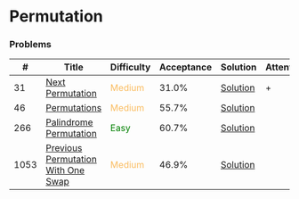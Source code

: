 Permutation
===

### Problems
| #   | Title    |   Difficulty | Acceptance |Solution  | Attention |
| --- | --- | --- | --- | --- | --- |
|31 |[Next Permutation](https://leetcode.com/problems/next-permutation/) | <span style="color:#FABC60">Medium</span> | 31.0% |[Solution](../problems/31.md) | + | 
|46 | [Permutations](https://leetcode.com/problems/permutations/) | <span style="color:#FABC60">Medium</span> | 55.7% |[Solution](../problems/46.md)
|266 | [Palindrome Permutation](https://leetcode.com/problems/palindrome-permutation/) | <span style="color:green">Easy</span> | 60.7% |[Solution](../problems/266.md) ||
|1053 | [Previous Permutation With One Swap](https://leetcode.com/problems/previous-permutation-with-one-swap/) | <span style="color:#FABC60">Medium</span> | 46.9% |[Solution](../problems/1053.md) ||